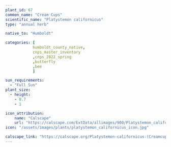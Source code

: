 ```yaml
---
plant_id: 67
common_name: "Cream Cups"
scientific_name: "Platystemon californicus"
type: "annual herb"

native_to: "Humboldt"

categories: [ 
            humboldt_county_native, 
            cnps_master_inventory
            ,cnps_2022_spring
            ,butterfly
            ,bee
            ]

sun_requirements:
  - "Full Sun"
plant_size:
  - height: 
    - 0.7
    - 1

icon_attribution: 
    name: "Calscape"
    url: "https://calscape.com/ExtData/allimages/900/Platystemon_californicus_900_67.jpg" 
icon: "/assets/images/plants/platystemon_californicus_icon.jpg"

calscape_link: "https://calscape.org/Platystemon-californicus-(Creamcups)"
---
```


